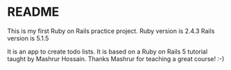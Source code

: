 # README

This is my first Ruby on Rails practice project.
Ruby version is 2.4.3
Rails version is 5.1.5  

It is an app to create todo lists.
It is based on a Ruby on Rails 5 tutorial taught by Mashrur Hossain. Thanks Mashrur for teaching a great course! :-) 

